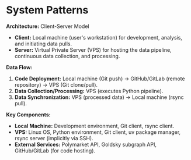 # System Patterns

**Architecture:** Client-Server Model
- **Client:** Local machine (user's workstation) for development, analysis, and initiating data pulls.
- **Server:** Virtual Private Server (VPS) for hosting the data pipeline, continuous data collection, and processing.

**Data Flow:**
1.  **Code Deployment:** Local machine (Git push) -> GitHub/GitLab (remote repository) -> VPS (Git clone/pull).
2.  **Data Collection/Processing:** VPS (executes Python pipeline).
3.  **Data Synchronization:** VPS (processed data) -> Local machine (rsync pull).

**Key Components:**
- **Local Machine:** Development environment, Git client, rsync client.
- **VPS:** Linux OS, Python environment, Git client, uv package manager, rsync server (implicitly via SSH).
- **External Services:** Polymarket API, Goldsky subgraph API, GitHub/GitLab (for code hosting).